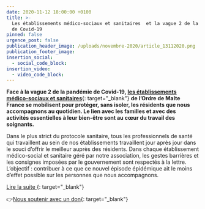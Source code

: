 ```yaml
---
date: 2020-11-12 18:00:00 +0100
title: >-
  Les établissements médico-sociaux et sanitaires  et la vague 2 de la pandémie
  de Covid-19
pinned: false
urgence_post: false
publication_header_image: /uploads/novembre-2020/article_13112020.png
publication_footer_image:
insertion_social:
  - social_code_block:
insertion_video:
  - video_code_block:
---
```


**Face &agrave; la vague 2 de la pandémie de Covid-19,&nbsp;**[**les établissements médico-sociaux et sanitaires**](https://www.ordredemaltefrance.org/actions-en-france/sante/sante){: target="_blank"} **de l’Ordre de Malte France se mobilisent pour protéger, sans isoler, les résidents que nous accompagnons au quotidien. Le lien avec les familles et avec des activités essentielles &agrave; leur bien-&ecirc;tre sont au cœur du travail des soignants. &nbsp;**

Dans le plus strict du protocole sanitaire, tous les professionnels de santé qui travaillent au sein de nos établissements travaillent jour apr&egrave;s jour dans le souci d’offrir le meilleur aupr&egrave;s des résidents. Dans chaque établissement médico-social et sanitaire géré par notre association, les gestes barri&egrave;res et les consignes imposées par le gouvernement sont respectés &agrave; la lettre. L’objectif : contribuer &agrave; ce que ce nouvel épisode épidémique ait le moins d’effet possible sur les personnes que nous accompagnons.

[Lire la suite&nbsp;](https://www.ordredemaltefrance.org/actualites/sante/nos-etablissements-medico-sociaux-et-sanitaires-a-l-heure-de-la-vague-2-du-covid-19){: target="_blank"}

👉[Nous soutenir avec un don](https://don.ordredemaltefrance.org/?cid=11&amp;reserved_code_origine=Webcovid){: target="_blank"}
